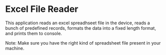 # Excel File Reader

This application reads an excel spreadhseet file in the device, reads a bunch of predefined records, formats the data into a fixed length format, and prints them to console.  

Note: Make sure you have the right kind of spreadsheet file present in your machine.  
